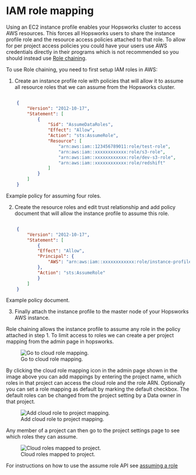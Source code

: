 # IAM role mapping

Using an EC2 instance profile enables your Hopsworks cluster to access AWS resources. This forces all Hopsworks users to
share the instance profile role and the resource access policies attached to that role. To allow for per project access policies
you could have your users use AWS credentials directly in their programs which is not recommended so you should instead use
[Role chaining](https://docs.aws.amazon.com/IAM/latest/UserGuide/id_roles_terms-and-concepts.html#iam-term-role-chaining).

To use Role chaining, you need to first setup IAM roles in AWS:

1. Create an instance profile role with policies that will allow it to assume all resource roles that we can assume from the Hopsworks
cluster.

```json

    {
        "Version": "2012-10-17",
        "Statement": [
            {
                "Sid": "AssumeDataRoles",
                "Effect": "Allow",
                "Action": "sts:AssumeRole",
                "Resource": [
                    "arn:aws:iam::123456789011:role/test-role",
                    "arn:aws:iam::xxxxxxxxxxxx:role/s3-role",
                    "arn:aws:iam::xxxxxxxxxxxx:role/dev-s3-role",
                    "arn:aws:iam::xxxxxxxxxxxx:role/redshift"
                ]
            }
        ]
    }
```
Example policy for assuming four roles.

2. Create the resource roles and edit trust relationship and add policy document that will allow the instance profile to assume this role.

```json

    {
        "Version": "2012-10-17",
        "Statement": [
            {
            "Effect": "Allow",
            "Principal": {
                "AWS": "arn:aws:iam::xxxxxxxxxxxx:role/instance-profile"
            },
            "Action": "sts:AssumeRole"
            }
        ]
    }
```
Example policy document.

3. Finally attach the instance profile to the master node of your Hopsworks AWS instance.


Role chaining allows the instance profile to assume any role in the policy attached in step 1. To limit access
to roles we can create a per project mapping from the admin page in hopsworks.

<p align="center">
  <figure>
    <img src="../../../assets/images/aws-role/goto-role-mapping.png" alt="Go to cloud role mapping.">
    <figcaption>Go to cloud role mapping.</figcaption>
  </figure>
</p>

By clicking the cloud role mapping icon in the admin page shown in the image above you can add mappings
by entering the project name, which roles in that project can access the cloud role and the role ARN.
Optionally you can set a role mapping as default by marking the default checkbox. The default roles can be changed from the project setting by a Data owner in that project.

<p align="center">
  <figure>
    <img src="../../../assets/images/aws-role/role-mappings.png" alt="Add cloud role to project mapping.">
    <figcaption>Add cloud role to project mapping.</figcaption>
  </figure>
</p>


Any member of a project can then go to the project settings page to see which roles they can assume.

<p align="center">
  <figure>
    <img src="../../../assets/images/aws-role/project-cloud-roles.png" alt="Cloud roles mapped to project.">
    <figcaption>Cloud roles mapped to project.</figcaption>
  </figure>
</p>

For instructions on how to use the assume role API see [assuming a role](../assume_role/#assuming-a-role)
